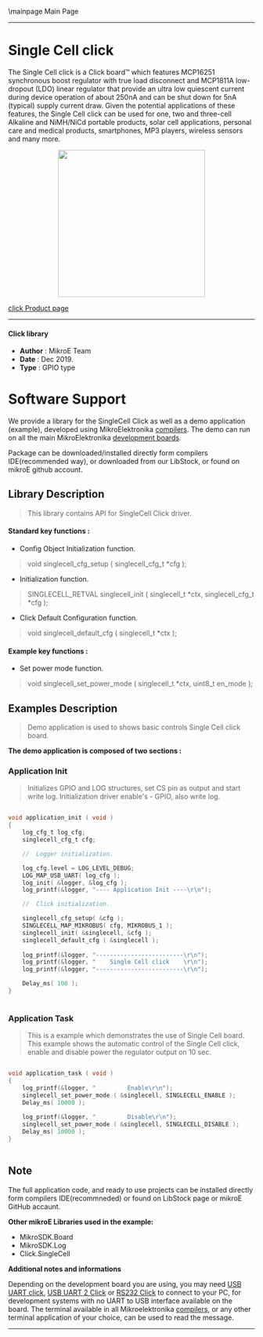 \mainpage Main Page
 
 

---
# Single Cell click

The Single Cell click is a Click board™ which features MCP16251 synchronous boost regulator with true load disconnect and MCP1811A low-dropout (LDO) linear regulator that provide an ultra low quiescent current during device operation of about 250nA and can be shut down for 5nA (typical) supply current draw. Given the potential applications of these features, the Single Cell click can be used for one, two and three-cell Alkaline and NiMH/NiCd portable products, solar cell applications, personal care and medical products, smartphones, MP3 players, wireless sensors and many more.

<p align="center">
  <img src="https://download.mikroe.com/images/click_for_ide/singlecell_click.png" height=300px>
</p>

[click Product page](https://www.mikroe.com/single-cell-click)

---


#### Click library 

- **Author**        : MikroE Team
- **Date**          : Dec 2019.
- **Type**          : GPIO type


# Software Support

We provide a library for the SingleCell Click 
as well as a demo application (example), developed using MikroElektronika 
[compilers](https://shop.mikroe.com/compilers). 
The demo can run on all the main MikroElektronika [development boards](https://shop.mikroe.com/development-boards).

Package can be downloaded/installed directly form compilers IDE(recommended way), or downloaded from our LibStock, or found on mikroE github account. 

## Library Description

> This library contains API for SingleCell Click driver.

#### Standard key functions :

- Config Object Initialization function.
> void singlecell_cfg_setup ( singlecell_cfg_t *cfg ); 
 
- Initialization function.
> SINGLECELL_RETVAL singlecell_init ( singlecell_t *ctx, singlecell_cfg_t *cfg );

- Click Default Configuration function.
> void singlecell_default_cfg ( singlecell_t *ctx );


#### Example key functions :

- Set power mode function.
> void singlecell_set_power_mode ( singlecell_t *ctx, uint8_t en_mode );

## Examples Description

> 
> Demo application is used to shows basic controls Single Cell click board.
> 

**The demo application is composed of two sections :**

### Application Init 

>
> Initializes GPIO and LOG structures,
> set CS pin as output and start write log.
> Initialization driver enable's - GPIO, also write log.
> 

```c

void application_init ( void )
{
    log_cfg_t log_cfg;
    singlecell_cfg_t cfg;

    //  Logger initialization.

    log_cfg.level = LOG_LEVEL_DEBUG;
    LOG_MAP_USB_UART( log_cfg );
    log_init( &logger, &log_cfg );
    log_printf(&logger, "---- Application Init ----\r\n");

    //  Click initialization.

    singlecell_cfg_setup( &cfg );
    SINGLECELL_MAP_MIKROBUS( cfg, MIKROBUS_1 );
    singlecell_init( &singlecell, &cfg );
    singlecell_default_cfg ( &singlecell );
   
    log_printf(&logger, "-------------------------\r\n");
    log_printf(&logger, "    Single Cell click    \r\n");
    log_printf(&logger, "-------------------------\r\n");

    Delay_ms( 100 );
}
  
```

### Application Task

>
> This is a example which demonstrates the use of Single Cell board.
> This example shows the automatic control of the Single Cell click,
> enable and disable power the regulator output on 10 sec. 
> 

```c

void application_task ( void )
{
    log_printf(&logger, "         Enable\r\n");
    singlecell_set_power_mode ( &singlecell, SINGLECELL_ENABLE );
    Delay_ms( 10000 );
    
    log_printf(&logger, "         Disable\r\n");
    singlecell_set_power_mode ( &singlecell, SINGLECELL_DISABLE );
    Delay_ms( 10000 );
}
 

```

## Note

The full application code, and ready to use projects can be  installed directly form compilers IDE(recommneded) or found on LibStock page or mikroE GitHub accaunt.

**Other mikroE Libraries used in the example:** 

- MikroSDK.Board
- MikroSDK.Log
- Click.SingleCell

**Additional notes and informations**

Depending on the development board you are using, you may need 
[USB UART click](https://shop.mikroe.com/usb-uart-click), 
[USB UART 2 Click](https://shop.mikroe.com/usb-uart-2-click) or 
[RS232 Click](https://shop.mikroe.com/rs232-click) to connect to your PC, for 
development systems with no UART to USB interface available on the board. The 
terminal available in all Mikroelektronika 
[compilers](https://shop.mikroe.com/compilers), or any other terminal application 
of your choice, can be used to read the message.



---
